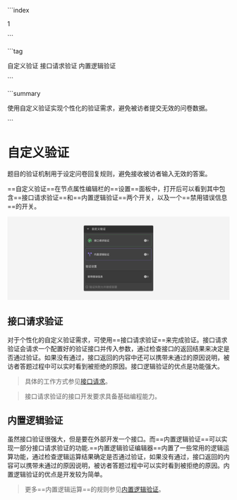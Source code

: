 \```index

1

\```

\```tag

自定义验证 接口请求验证 内置逻辑验证

\```

\```summary

使用自定义验证实现个性化的验证需求，避免被访者提交无效的问卷数据。

\```

# 自定义验证

题目的验证机制用于设定问卷回复规则，避免接收被访者输入无效的答案。

==自定义验证==在节点属性编辑栏的==设置==面板中，打开后可以看到其中包含==接口请求验证==和==内置逻辑验证==两个开关，以及一个==禁用错误信息==的开关。

<img src='./assets/01customValidation/custom-validation.png'>

## 接口请求验证

对于个性化的自定义验证需求，可使用==接口请求验证==来完成验证。接口请求验证会请求一个配置好的验证接口并传入参数，通过检查接口的返回结果来决定是否通过验证。如果没有通过，接口返回的内容中还可以携带未通过的原因说明，被访者答题过程中可以实时看到被拒绝的原因。接口逻辑验证的优点是功能强大。

> 具体的工作方式参见[接口请求](../14customValidation/02requestValidation.md)。

> 接口请求验证的接口开发要求具备基础编程能力。

## 内置逻辑验证

虽然接口验证很强大，但是要在外部开发一个接口。而==内置逻辑验证==可以实现一部分接口请求验证的功能.==内置逻辑验证编辑器==内置了一些常用的逻辑运算功能，通过检查逻辑运算结果确定是否通过验证，如果没有通过，接口返回的内容可以携带未通过的原因说明，被访者答题过程中可以实时看到被拒绝的原因。内置逻辑验证的优点是开发较为简单。

> 更多==内置逻辑运算==的规则参见[内置逻辑验证](../14customValidation/03build-inLogicValidation.md)。


